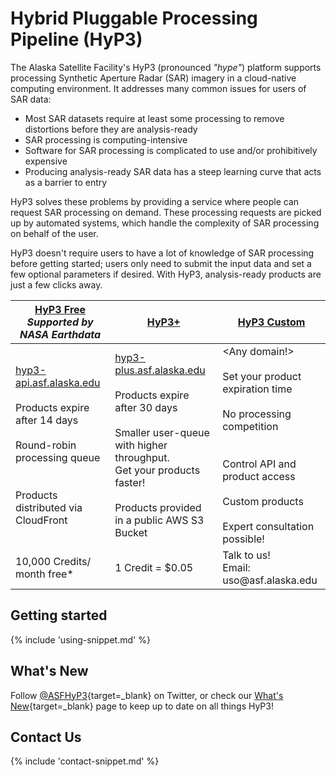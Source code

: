# **Hybrid Pluggable Processing Pipeline (HyP3)**

The Alaska Satellite Facility's HyP3 (pronounced *"hype"*) platform supports processing Synthetic Aperture Radar (SAR) 
imagery in a cloud-native computing environment. It addresses many common issues for users of SAR data:

* Most SAR datasets require at least some processing to remove distortions before they are analysis-ready
* SAR processing is computing-intensive
* Software for SAR processing is complicated to use and/or prohibitively expensive
* Producing analysis-ready SAR data has a steep learning curve that acts as a barrier to entry

HyP3 solves these problems by providing a service where people can request SAR processing on demand. These
processing requests are picked up by automated systems, which handle the complexity of SAR processing on behalf of the
user. 

HyP3 doesn't require users to have a lot of knowledge of SAR processing before getting started; users only need to
submit the input data and set a few optional parameters if desired. With HyP3, analysis-ready products are just a few
clicks away.

<table class="tg"><thead>
  <tr>
    <th class="tg-fymr">
        <a href="/about/hyp3_free/" title="HyP3 Free"><b>HyP3 Free</b></a><br><em>Supported by NASA Earthdata</em>
    </th>
    <th class="tg-fymr">
        <a href="/about/hyp3_plus/" title="HyP3+"><b>HyP3+</b></a> 
    </th>
    <th class="tg-fymr">
        <a href="/about/hyp3_custom/" title="HyP3 Custom"><b>HyP3 Custom</b></a>
    </th>
  </tr></thead>
<tbody>
  <tr>
    <td class="tg-0pky"><a href="https://hyp3-api.asf.alaska.edu" title="HyP3 API" target="_blank">hyp3-api.asf.alaska.edu</a><br><br>Products expire after 14 days<br><br>Round-robin processing queue<br><br><br>Products distributed via CloudFront</td>
    <td class="tg-0pky"><a href="https://hyp3-plus.asf.alaska.edu" title="HyP3 Plus API" target="_blank">hyp3-plus.asf.alaska.edu</a><br><br>Products expire after 30 days<br><br>Smaller user-queue with higher throughput.<br>Get your products faster!<br><br>Products provided in a public AWS S3 Bucket<br></td>
    <td class="tg-0pky">&#x003C;Any domain!&#x003E;<br><br>Set your product expiration time<br><br>No processing competition<br><br><br>Control API and product access<br><br>Custom products<br><br>Expert consultation possible!</td>
  </tr>
  <tr>
    <td class="tg-0pky">10,000 Credits/ month free*</td>
    <td class="tg-0pky">1 Credit = $0.05</td>
    <td class="tg-0pky">Talk to us!<br>Email: uso@asf.alaska.edu </td>
  </tr>
</tbody></table>

## Getting started

{% include 'using-snippet.md' %}

## What's New

Follow [@ASFHyP3](https://twitter.com/ASFHyP3 "https://twitter.com/ASFHyP3" ){target=_blank} on Twitter, or check our 
[What's New](whats_new.md "HyP3 What's New" ){target=_blank} page to keep up to date on all things HyP3!

## Contact Us

{% include 'contact-snippet.md' %}
